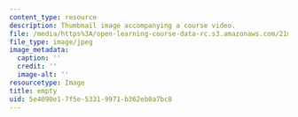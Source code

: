 ```yaml
---
content_type: resource
description: Thumbnail image accompanying a course video.
file: /media/https%3A/open-learning-course-data-rc.s3.amazonaws.com/21m-342-composing-for-jazz-orchestra-fall-2008/5e4090e17f5e53319971b362eb0a7bc8_empty.jpg
file_type: image/jpeg
image_metadata:
  caption: ''
  credit: ''
  image-alt: ''
resourcetype: Image
title: empty
uid: 5e4090e1-7f5e-5331-9971-b362eb0a7bc8
---
```

